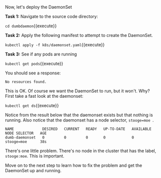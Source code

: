 Now, let's deploy the DaemonSet


**Task 1:** Navigate to the source code directory:

`cd dumbdaemon`{{execute}}

**Task 2:** Apply the following manifest to attempt to create the DaemonSet.

`kubectl apply -f k8s/daemonset.yaml`{{execute}}

**Task 3:** See if any pods are running

`kubectl get pods`{{execute}}

You should see a response:

`No resources found.`

This is OK. Of course we want the DaemonSet to run, but it won't. Why? First take a fast look at the daemonset:

`kubectl get ds`{{execute}}

Notice from the result below that the daemonset exists but that nothing is running. Also notice that the
daemonset has a node selector, `stooge=moe `.

```text
NAME             DESIRED   CURRENT   READY   UP-TO-DATE   AVAILABLE   NODE SELECTOR   AGE
dumb-daemonset   0         0         0       0            0           stooge=moe      38s
```

There's one little problem. There's no node in the cluster that has the label, `stooge:moe`. This is important.

Move on to the next step to learn how to fix the problem and get the DaemonSet up and running.